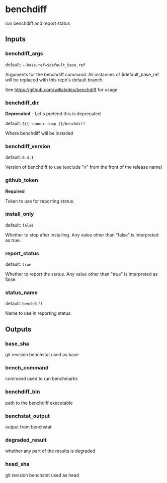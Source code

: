 # benchdiff

run benchdiff and report status

## Inputs

### benchdiff_args

default: `--base-ref=$default_base_ref`

Arguments for the benchdiff command.
All instances of $default_base_ref will be replaced with this repo's default branch.

See https://github.com/willabides/benchdiff for usage


### benchdiff_dir

__Deprecated__ - Let's pretend this is deprecated

default: `${{ runner.temp }}/benchdiff`

Where benchdiff will be installed

### benchdiff_version

default: `0.4.1`

Version of benchdiff to use (exclude "v" from the front of the release name)

### github_token

__Required__

Token to use for reporting status.

### install_only

default: `false`

Whether to stop after installing. Any value other than "false" is interpreted as true.

### report_status

default: `true`

Whether to report the status. Any value other than "true" is interpreted as false.

### status_name

default: `benchdiff`

Name to use in reporting status.

## Outputs

### base_sha

git revision benchstat used as base

### bench_command

command used to run benchmarks

### benchdiff_bin

path to the benchdiff executable

### benchstat_output

output from benchstat

### degraded_result

whether any part of the results is degraded

### head_sha

git revision benchstat used as head

